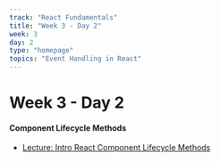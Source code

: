 ```yaml
---
track: "React Fundamentals"
title: "Week 3 - Day 2"
week: 3
day: 2
type: "homepage"
topics: "Event Handling in React"
---
```



# Week 3 - Day 2

#### Component Lifecycle Methods
- [Lecture: Intro React Component Lifecycle Methods](/week-3/day-2/lecture-materials/component-lifecycle-methods/)